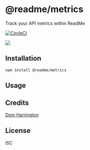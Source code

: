 # @readme/metrics

Track your API metrics within ReadMe

[![CircleCI](https://circleci.com/gh/readmeio/metrics.svg?style=svg)](https://circleci.com/gh/readmeio/metrics)

[![](https://d3vv6lp55qjaqc.cloudfront.net/items/1M3C3j0I0s0j3T362344/Untitled-2.png)](https://readme.io)

## Installation

```
npm install @readme/metrics
```

## Usage

## Credits
[Dom Harrington](https://github.com/domharrington/)

## License

ISC
